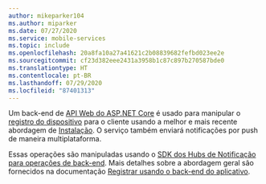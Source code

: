 ```yaml
---
author: mikeparker104
ms.author: miparker
ms.date: 07/27/2020
ms.service: mobile-services
ms.topic: include
ms.openlocfilehash: 20a8fa10a27a41621c2b08839682fefbd023ee2e
ms.sourcegitcommit: cf23d382eee2431a3958b1c87c897b270587bde0
ms.translationtype: HT
ms.contentlocale: pt-BR
ms.lasthandoff: 07/29/2020
ms.locfileid: "87401313"
---
```

Um back-end de [API Web do ASP.NET Core](https://dotnet.microsoft.com/apps/aspnet/apis) é usado para manipular o [registro do dispositivo](https://docs.microsoft.com/azure/notification-hubs/notification-hubs-push-notification-registration-management#what-is-device-registration) para o cliente usando a melhor e mais recente abordagem de [Instalação](https://docs.microsoft.com/azure/notification-hubs/notification-hubs-push-notification-registration-management#installations). O serviço também enviará notificações por push de maneira multiplataforma. 

Essas operações são manipuladas usando o [SDK dos Hubs de Notificação para operações de back-end](https://www.nuget.org/packages/Microsoft.Azure.NotificationHubs/). Mais detalhes sobre a abordagem geral são fornecidos na documentação [Registrar usando o back-end do aplicativo](https://docs.microsoft.com/azure/notification-hubs/notification-hubs-push-notification-registration-management#registration-management-from-a-backend).
